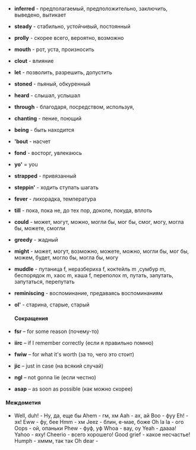 
- **inferred** - предполагаемый, предположительно, заключить, выведено, вытикает

- **steady** - стабильно, устойчивый, постоянный

- **prolly** - скорее всего, вероятно, возможно

- **mouth** - рот, уста, произносить

- **clout** - влияние

- **let** - позволить, разрешить, допустить

- **stoned** - пьяный, обкуренный

- **heard** - слышал, услышал

- **through** - благодаря, посредством, используя,

- **chanting** - пение, поющий

- **being** - быть находится

- **'bout** - насчет

- **fond** - восторг, увлекаюсь

- **yo'** = you

- **strapped** - привязанный

- **steppin'** - ходить ступать шагать

- **fever** - лихорадка, температура

- **till** - пока, пока не, до тех пор, доколе, покуда, вплоть

- **could** -  может, могут, можно, могли бы, мог бы, смог, могу, могла бы, можете, смогли

- **greedy** - жадный

- **might** -  может, могут, возможно, можете, можно, могли бы, мог бы, можем, будет, могло бы, могла бы, могу

- **muddle** - путаница f, неразбериха f, коктейль m ,сумбур m, беспорядок m, хаос m, каша f, переполох m, путать, запутать, запутаться, перепутать

- **reminiscing** - воспоминание, предаваясь воспоминаниям

- **ol'** - старина, старые, старый
  
  #### Сокращения
-   **fsr** – for some reason (почему-то)
  
  - **iirc** – if I remember correctly (если я правильно помню) 
  
  - **fwiw** – for what it's worth (за то, чего это стоит)
  
  - **jic** – just in case (на всякий случай)
  
  - **ngl** – not gonna lie (если честно)
  
  - **asap** – as soon as possible (как можно скорее)
  
  #### Междометия
- Well, duh! - Ну, да, еще бы
  Ahem - гм, хм
  Aah - ах, ай
  Boo - фуу
  Eh! - эх!
  Eww - фу, бее
  Hmm - хм
  Jeez - блин, е-мае, боже
  Oh la la - ого
  Oops - ой, опаньки
  Phew - фуф, уф
  Whoa - вау, оу
  Yeah - даааа!
  Yahoo - яху!
  Cheerio - всего хорошего!
  Good grief - какое несчастье!
  Humph - хммм, так так
  Oh dear - 
  
